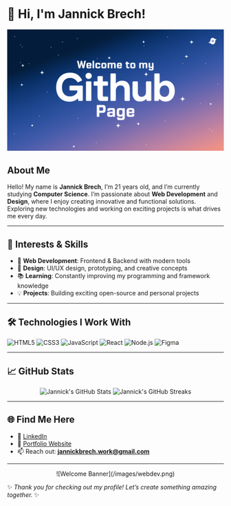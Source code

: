 # 👋 Hi, I'm Jannick Brech!

![Welcome Banner](/images/welcome.png)

## About Me

Hello! My name is **Jannick Brech**, I’m 21 years old, and I’m currently studying **Computer Science**. I’m passionate about **Web Development** and **Design**, where I enjoy creating innovative and functional solutions. Exploring new technologies and working on exciting projects is what drives me every day.

---

## 🌟 Interests & Skills

- 🚀 **Web Development**: Frontend & Backend with modern tools
- 🎨 **Design**: UI/UX design, prototyping, and creative concepts
- 📚 **Learning**: Constantly improving my programming and framework knowledge
- 💡 **Projects**: Building exciting open-source and personal projects

---

## 🛠️ Technologies I Work With

![HTML5](https://img.shields.io/badge/-HTML5-E34F26?logo=html5&logoColor=white&style=for-the-badge)
![CSS3](https://img.shields.io/badge/-CSS3-1572B6?logo=css3&logoColor=white&style=for-the-badge)
![JavaScript](https://img.shields.io/badge/-JavaScript-F7DF1E?logo=javascript&logoColor=black&style=for-the-badge)
![React](https://img.shields.io/badge/-React-61DAFB?logo=react&logoColor=black&style=for-the-badge)
![Node.js](https://img.shields.io/badge/-Node.js-339933?logo=node.js&logoColor=white&style=for-the-badge)
![Figma](https://img.shields.io/badge/-Figma-F24E1E?logo=figma&logoColor=white&style=for-the-badge)

---

## 📈 GitHub Stats

<p align="center">
  <img src="https://github-readme-stats.vercel.app/api?username=xcrizzud&show_icons=true&theme=radical" alt="Jannick's GitHub Stats" />
  <img src="https://github-readme-streak-stats.herokuapp.com/?user=xcrizzud&theme=radical" alt="Jannick's GitHub Streaks" />
</p>

---

## 🌐 Find Me Here

- 💼 [LinkedIn](https://www.linkedin.com/in/jannickbrech)  
- 🌟 [Portfolio Website](https://jannickbrech.dev)  
- 📫 Reach out: **jannickbrech.work@gmail.com**

---

<p align="center">
  ![Welcome Banner](/images/webdev.png)
</p>

✨ *Thank you for checking out my profile! Let’s create something amazing together.* ✨
